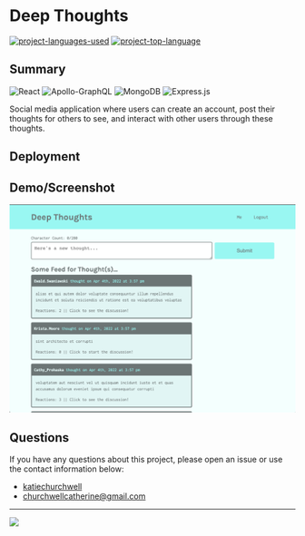 # Deep Thoughts
  [![project-languages-used](https://img.shields.io/github/languages/count/katiechurchwell/deep-thoughts?color=important)](https://github.com/katiechurchwell/deep-thoughts)
  [![project-top-language](https://img.shields.io/github/languages/top/katiechurchwell/deep-thoughts?color=blueviolet)](https://github.com/katiechurchwell/deep-thoughts)


## Summary
![React](https://img.shields.io/badge/react-%2320232a.svg?style=flat&logo=react&logoColor=%2361DAFB)
![Apollo-GraphQL](https://img.shields.io/badge/-ApolloGraphQL-311C87?style=flat&logo=apollo-graphql)
![MongoDB](https://img.shields.io/badge/MongoDB-%234ea94b.svg?style=flat&logo=mongodb&logoColor=white)
![Express.js](https://img.shields.io/badge/express.js-%23404d59.svg?style=flat&logo=express&logoColor=%2361DAFB)

Social media application where users can create an account, post their thoughts for others to see, and interact with other users through these thoughts.

## Deployment


## Demo/Screenshot
![Screenshot of Deep Thoughts](./screenshot.png)

## Questions
  If you have any questions about this project, please open an issue or use the contact information below:
  * [katiechurchwell](https://www.github.com/katiechurchwell)
  * [churchwellcatherine@gmail.com](mailto:churchwellcatherine@gmail.com)


---
  ![](https://img.shields.io/badge/license-MIT-blue)
